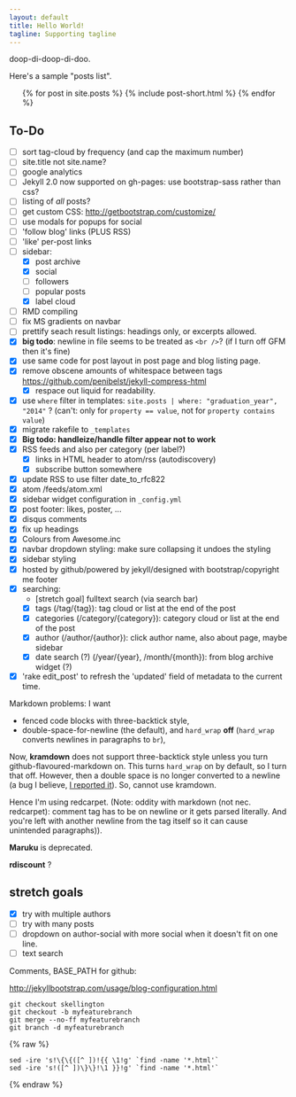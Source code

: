 ```yaml
---
layout: default
title: Hello World!
tagline: Supporting tagline
---
```

doop-di-doop-di-doo.

Here's a sample "posts list".

<ul class="posts">
  {% for post in site.posts %}
    {% include post-short.html %}
  {% endfor %}
</ul>

## To-Do

- [ ] sort tag-cloud by frequency (and cap the maximum number)
- [ ] site.title not site.name?
- [ ] google analytics
- [ ] Jekyll 2.0 now supported on gh-pages: use bootstrap-sass rather than css?
- [ ] listing of *all* posts?
- [ ] get custom CSS: http://getbootstrap.com/customize/
- [ ] use modals for popups for social
- [ ] 'follow blog' links (PLUS RSS)
- [ ] 'like' per-post links
- [ ] sidebar:
    - [x] post archive
    - [x] social
    - [ ] followers
    - [ ] popular posts
    - [x] label cloud
- [ ] RMD compiling
- [ ] fix MS gradients on navbar
- [ ] prettify seach result listings: headings only, or excerpts allowed.
- [x] **big todo**: newline in file seems to be treated as `<br />`? (if I turn off GFM then it's fine)
- [x] use same code for post layout in post page and blog listing page.
- [x] remove obscene amounts of whitespace between tags https://github.com/penibelst/jekyll-compress-html
    * [x] respace out liquid for readability.
- [x] use `where` filter in templates: `site.posts | where: "graduation_year", "2014"` ? (can't: only for `property == value`, not for `property contains value`)
- [x] migrate rakefile to `_templates`
- [x] **Big todo: handleize/handle filter appear not to work**
- [x] RSS feeds and also per category (per label?)
    * [x] links in HTML header to atom/rss (autodiscovery)
    * [x] subscribe button somewhere
- [x] update RSS to use filter date_to_rfc822
- [x] atom /feeds/atom.xml
- [x] sidebar widget configuration in `_config.yml`
- [x] post footer: likes, poster, ...
- [x] disqus comments
- [x] fix up headings
- [x] Colours from Awesome.inc
- [x] navbar dropdown styling: make sure collapsing it undoes the styling
- [x] sidebar styling
- [x] hosted by github/powered by jekyll/designed with bootstrap/copyright me footer
- [x] searching:
    - [stretch goal] fulltext search (via search bar)
    - [x] tags (/tag/{tag}): tag cloud or list at the end of the post
    - [x] categories (/category/{category}): category cloud or list at the end of the post
    - [x] author (/author/{author}): click author name, also about page, maybe sidebar
    - [x] date search (?) (/year/{year}, /month/{month}): from blog archive widget (?)
- [x] 'rake edit_post' to refresh the 'updated' field of metadata to the current time.

Markdown problems: I want

* fenced code blocks with three-backtick style,
* double-space-for-newline (the default), and `hard_wrap` **off** (`hard_wrap` converts newlines in paragraphs to `br`),

Now, **kramdown** does not support three-backtick style unless you turn github-flavoured-markdown on. This turns `hard_wrap` on by default, so I turn that off. However, then a double space is no longer converted to a newline (a bug I believe, [I reported it](https://github.com/gettalong/kramdown/issues/152)). So, cannot use kramdown.

Hence I'm using redcarpet. (Note: oddity with markdown (not nec. redcarpet): comment tag has to be on newline or it gets parsed literally. And you're left with another newline from the tag itself so it can cause unintended paragraphs)).

**Maruku** is deprecated.

**rdiscount** ?

## stretch goals

- [x] try with multiple authors
- [ ] try with many posts
- [ ] dropdown on author-social with more social when it doesn't fit on one line.
- [ ] text search

Comments, BASE_PATH for github:

<http://jekyllbootstrap.com/usage/blog-configuration.html>

```
git checkout skellington
git checkout -b myfeaturebranch
git merge --no-ff myfeaturebranch
git branch -d myfeaturebranch
```

{% raw %}
```
sed -ire 's!\{\{([^ ])!{{ \1!g' `find -name '*.html'`
sed -ire 's!([^ ])\}\}!\1 }}!g' `find -name '*.html'`
```
{% endraw %}
